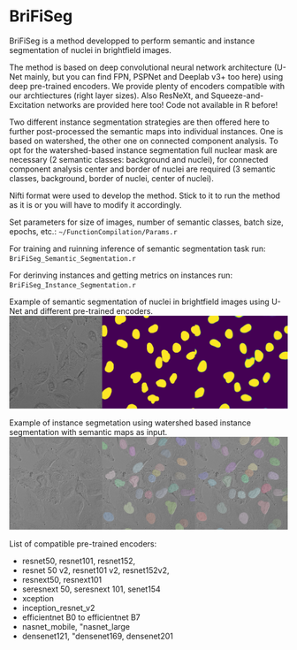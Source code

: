 # BriFiSeg
BriFiSeg is a method developped to perform semantic and instance segmentation of nuclei in brightfield images. 

The method is based on deep convolutional neural network architecture (U-Net mainly, but you can find FPN, PSPNet and Deeplab v3+ too here) using deep pre-trained encoders. We provide plenty of encoders compatible with our archtiectures (right layer sizes). Also ResNeXt, and Squeeze-and-Excitation networks are provided here too! Code not available in R before!

Two different instance segmentation strategies are then offered here to further post-processed the semantic maps into individual instances. One is based on watershed, the other one on connected component analysis. To opt for the watershed-based instance segmentation full nuclear mask are necessary (2 semantic classes: background and nuclei), for connected component analysis center and border of nuclei are required (3 semantic classes, background, border of nuclei, center of nuclei).

Nifti format were used to develop the method. Stick to it to run the method as it is or you will have to modify it accordingly.

Set parameters for size of images, number of semantic classes, batch size, epochs, etc.:
`~/FunctionCompilation/Params.r`

For training and ruinning inference of semantic segmentation task run:
`BriFiSeg_Semantic_Segmentation.r`

For derinving instances and getting metrics on instances run:
`BriFiSeg_Instance_Segmentation.r`

Example of semantic segmentation of nuclei in brightfield images using U-Net and different pre-trained encoders.
![plot](https://github.com/mgendarme/BriFiSeg/blob/main/Example/Segmentation/gt_pred_bf_test_class_2_4.png)

Example of instance segmetation using watershed based instance segmentation with semantic maps as input. 
![plot](https://github.com/mgendarme/BriFiSeg/blob/main/Example/Segmentation/Montage_2.png)

List of compatible pre-trained encoders:
  - resnet50, resnet101, resnet152,
  - resnet 50 v2, resnet101 v2, resnet152v2,
  - resnext50, resnext101
  - seresnext 50, seresnext 101, senet154
  - xception
  - inception_resnet_v2
  - efficientnet B0 to efficientnet B7
  - nasnet_mobile, "nasnet_large
  - densenet121, "densenet169, densenet201
